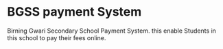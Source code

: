 # BGSS payment System
 Birning Gwari Secondary School Payment System. this enable Students in this school to pay their fees online.
